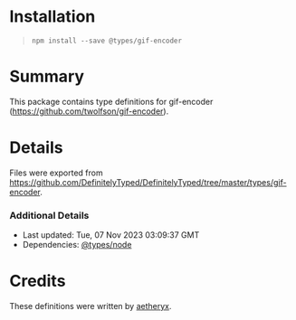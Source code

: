 # Installation
> `npm install --save @types/gif-encoder`

# Summary
This package contains type definitions for gif-encoder (https://github.com/twolfson/gif-encoder).

# Details
Files were exported from https://github.com/DefinitelyTyped/DefinitelyTyped/tree/master/types/gif-encoder.

### Additional Details
 * Last updated: Tue, 07 Nov 2023 03:09:37 GMT
 * Dependencies: [@types/node](https://npmjs.com/package/@types/node)

# Credits
These definitions were written by [aetheryx](https://github.com/aetheryx).

